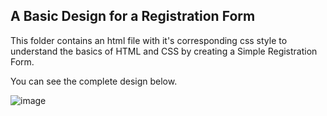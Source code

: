 ## A Basic Design for a Registration Form

This folder contains an html file with it's corresponding css style to understand the basics of HTML and CSS by creating a Simple Registration Form.

You can see the complete design below.

![image](https://github.com/Nathnael-G/FCC-Responsive-web-designs/assets/120024349/7aded005-5076-4ee4-a7aa-a3bd9998f37f)
